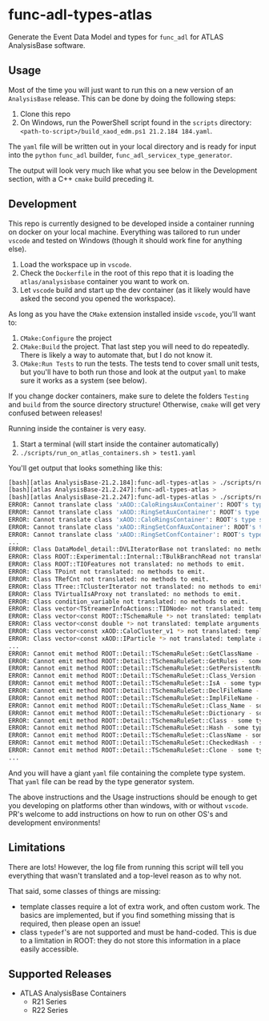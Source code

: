 # func-adl-types-atlas

Generate the Event Data Model and types for `func_adl` for ATLAS AnalysisBase software.

## Usage

Most of the time you will just want to run this on a new version of an `AnalysisBase` release. This can be done by doing the following steps:

1. Clone this repo
1. On Windows, run the PowerShell script found in the `scripts` directory: `<path-to-script>/build_xaod_edm.ps1 21.2.184 184.yaml`.

The `yaml` file will be written out in your local directory and is ready for input into the `python` `func_adl` builder, `func_adl_servicex_type_generator`.

The output will look very much like what you see below in the Development section, with a C++ `cmake` build preceding it.

## Development

This repo is currently designed to be developed inside a container running on docker on your local machine. Everything was tailored to run under `vscode` and tested on Windows (though it should work fine for anything else).

1. Load the workspace up in `vscode`.
1. Check the `Dockerfile` in the root of this repo that it is loading the `atlas/analysisbase` container you want to work on.
1. Let `vscode` build and start up the dev container (as it likely would have asked the second you opened the workspace).

As long as you have the `CMake` extension installed inside `vscode`, you'll want to:

1. `CMake:Configure` the project
1. `CMake:Build` the project. That last step you will need to do repeatedly. There is likely a way to automate that, but I do not know it.
1. `CMake:Run Tests` to run the tests. The tests tend to cover small unit tests, but you'll have to both run those and look at the output `yaml` to make sure it works as a system (see below).

If you change docker containers, make sure to delete the folders `Testing` and `build` from the source directory structure! Otherwise, `cmake` will get very confused between releases!

Running inside the container is very easy.

1. Start a terminal (will start inside the container automatically)
1. `./scripts/run_on_atlas_containers.sh > test1.yaml`

You'll get output that looks something like this:

```bash
[bash][atlas AnalysisBase-21.2.184]:func-adl-types-atlas > ./scripts/run_on_atlas_containers.sh > test1.txt 
[bash][atlas AnalysisBase-21.2.247]:func-adl-types-atlas > 
[bash][atlas AnalysisBase-21.2.247]:func-adl-types-atlas > ./scripts/run_on_atlas_containers.sh > test1.yaml
ERROR: Cannot translate class 'xAOD::CaloRingsAuxContainer': ROOT's type system doesn't have it loaded as a class.
ERROR: Cannot translate class 'xAOD::RingSetAuxContainer': ROOT's type system doesn't have it loaded as a class.
ERROR: Cannot translate class 'xAOD::CaloRingsContainer': ROOT's type system doesn't have it loaded as a class.
ERROR: Cannot translate class 'xAOD::RingSetConfAuxContainer': ROOT's type system doesn't have it loaded as a class.
ERROR: Cannot translate class 'xAOD::RingSetConfContainer': ROOT's type system doesn't have it loaded as a class.
...
ERROR: Class DataModel_detail::DVLIteratorBase not translated: no methods to emit.
ERROR: Class ROOT::Experimental::Internal::TBulkBranchRead not translated: no methods to emit.
ERROR: Class ROOT::TIOFeatures not translated: no methods to emit.
ERROR: Class TPoint not translated: no methods to emit.
ERROR: Class TRefCnt not translated: no methods to emit.
ERROR: Class TTree::TClusterIterator not translated: no methods to emit.
ERROR: Class TVirtualIsAProxy not translated: no methods to emit.
ERROR: Class condition_variable not translated: no methods to emit.
ERROR: Class vector<TStreamerInfoActions::TIDNode> not translated: template arguments were bad.
ERROR: Class vector<const ROOT::TSchemaRule *> not translated: template arguments were bad.
ERROR: Class vector<const double *> not translated: template arguments were bad.
ERROR: Class vector<const xAOD::CaloCluster_v1 *> not translated: template arguments were bad.
ERROR: Class vector<const xAOD::IParticle *> not translated: template arguments were bad.
...
ERROR: Cannot emit method ROOT::Detail::TSchemaRuleSet::GetClassName - some types not emitted: TString, 
ERROR: Cannot emit method ROOT::Detail::TSchemaRuleSet::GetRules - some types not emitted: TObjArray, 
ERROR: Cannot emit method ROOT::Detail::TSchemaRuleSet::GetPersistentRules - some types not emitted: TObjArray, 
ERROR: Cannot emit method ROOT::Detail::TSchemaRuleSet::Class_Version - some types not emitted: Version_t, 
ERROR: Cannot emit method ROOT::Detail::TSchemaRuleSet::IsA - some types not emitted: TClass, 
ERROR: Cannot emit method ROOT::Detail::TSchemaRuleSet::DeclFileName - some types not emitted: char, 
ERROR: Cannot emit method ROOT::Detail::TSchemaRuleSet::ImplFileName - some types not emitted: char, 
ERROR: Cannot emit method ROOT::Detail::TSchemaRuleSet::Class_Name - some types not emitted: char, 
ERROR: Cannot emit method ROOT::Detail::TSchemaRuleSet::Dictionary - some types not emitted: TClass, 
ERROR: Cannot emit method ROOT::Detail::TSchemaRuleSet::Class - some types not emitted: TClass, 
ERROR: Cannot emit method ROOT::Detail::TSchemaRuleSet::Hash - some types not emitted: ULong_t, 
ERROR: Cannot emit method ROOT::Detail::TSchemaRuleSet::ClassName - some types not emitted: char, 
ERROR: Cannot emit method ROOT::Detail::TSchemaRuleSet::CheckedHash - some types not emitted: ULong_t, 
ERROR: Cannot emit method ROOT::Detail::TSchemaRuleSet::Clone - some types not emitted: TObject, char, 
...
```

And you will have a giant `yaml` file containing the complete type system. That `yaml` file can be read by the type generator system.

The above instructions and the Usage instructions should be enough to get you developing on platforms other than windows, with or without `vscode`. PR's welcome to add instructions on how to run on other OS's and development environments!

## Limitations

There are lots! However, the log file from running this script will tell you everything that wasn't translated and a top-level reason as to why not.

That said, some classes of things are missing:

* template classes require a lot of extra work, and often custom work. The basics are implemented, but if you find something missing that is required, then please open an issue!
* class `typedef`'s are not supported and must be hand-coded. This is due to a limitation in ROOT: they do not store this information in a place easily accessible.

## Supported Releases

* ATLAS AnalysisBase Containers
  * R21 Series
  * R22 Series
